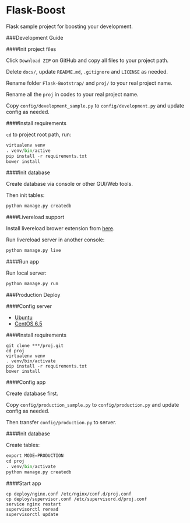 Flask-Boost
===============

Flask sample project for boosting your development.

###Development Guide

####Init project files

Click `Download ZIP` on GitHub and copy all files to your project path.

Delete `docs/`, update `README.md`, `.gitignore` and `LICENSE` as needed.

Rename folder `Flask-Bootstrap/` and `proj/` to your real project name.

Rename all the `proj` in codes to your real project name.

Copy `config/development_sample.py` to `config/development.py` and update config as needed.

####Install requirements

`cd` to project root path, run:
 
```py
virtualenv venv
. venv/bin/active
pip install -r requirements.txt
bower install
```

####Init database

Create database via console or other GUI/Web tools.

Then init tables:

```py
python manage.py createdb
```

####Livereload support

Install livereload brower extension from [here](http://feedback.livereload.com/knowledgebase/articles/86242-how-do-i-install-and-use-the-browser-extensions-).

Run livereload server in another console:

```py
python manage.py live
```

####Run app

Run local server:

```py
python manage.py run
```

###Production Deploy

####Config server

* [Ubuntu](http://wiki.hustlzp.com/post/ubuntu-server-config)
* [CentOS 6.5](http://wiki.hustlzp.com/post/linux/centos)

####Install requirements

```
git clone ***/proj.git
cd proj
virtualenv venv
. venv/bin/activate
pip install -r requirements.txt
bower install
```

####Config app

Create database first.

Copy `config/production_sample.py` to `config/production.py` and update config as needed.

Then transfer `config/production.py` to server.

####Init database

Create tables:

```py
export MODE=PRODUCTION
cd proj
. venv/bin/activate
python manage.py createdb
```

####Start app

```
cp deploy/nginx.conf /etc/nginx/conf.d/proj.conf
cp deploy/supervisor.conf /etc/supervisord.d/proj.conf
service nginx restart
supervisorctl reread
supervisorctl update
```
